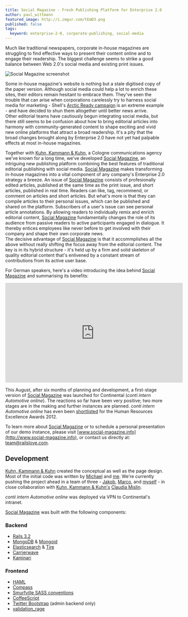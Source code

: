 ```yaml
---
title: Social Magazine - Fresh Publishing Platform for Enterprise 2.0
author: paul_wittmann
featured_image: http://i.imgur.com/tEmD3.png
published: false
tags:
  keyword: enterprise-2-0, corporate-publishing, social-media
---
```



Much like traditional newspapers, corporate in-house magazines are struggling to find effective ways to present their content online and to engage their readership. The biggest challenge seems to strike a good balance between Web 2.0's social media and existing print issues.

![Social Magazine screenshot](http://i.imgur.com/BvPrd.jpg)

Some in-house magazine's website is nothing but a stale digitised copy of the paper version. Although social media could help a lot to enrich these sites, their editors remain hesitant to embrace them. They've seen the trouble that can arise when corporations carelessly try to harness social media for marketing - Shell's [Arctic Ready campaign](http://arcticready.com/social/gallery) is an extreme example - and have decided to shun them altogether until better news arrive.<br>
Other editorial teams have cautiously begun integrating social media, but there still seems to be confusion about how to bring editorial articles into harmony with community-generated content to shape exciting and vivid new online platforms that attract a broad readership. It's a pity that the broad changes brought along by Enterprise 2.0 have not yet had palpable effects at most in-house magazines.

Together with [Kuhn, Kammann &amp; Kuhn](http://www.kkundk.de), a Cologne communications agency we've known for a long time, we've developed [Social Magazine](http://www.social-magazine.info), an intriguing new publishing platform combining the best features of traditional editorial publishing with social media. [Social Magazine](http://www.social-magazine.info) makes transforming in-house magazines into a vital component of any company's Enterprise 2.0 strategy a breeze.
An issue of [Social Magazine](http://www.social-magazine.info) consists of profesionally edited articles, published at the same time as the print issue, and short articles, published in real time. Readers can like, tag, recommend, or comment on articles and short articles. But what's more is that they can compile articles to their personal issues, which can be published and shared on the platform. Subscribers of a user's issue can see personal article annotations.
By allowing readers to individually remix and enrich editorial content, [Social Magazine](http://www.social-magazine.info) fundamentally changes the role of its audience from passive readers to active participants engaged in dialogue. It thereby entices employees like never before to get involved with their company and shape their own corporate news.<br>
The decisive advantage of [Social Magazine](http://www.social-magazine.info) is that it accommplishes all the above without really shifting the focus away from the editorial content. The key is in its hybrid structure - it's held up by a firm and solid skeleton of quality editorial content that's enlivened by a constant stream of contributions from its active user base.

For German speakers, here's a video introducing the idea behind [Social Magazine](http://www.social-magazine.info) and summarising its benefits:
<div style="text-align:center">
<iframe width="560" height="315" src="http://www.youtube.com/embed/1dzbhKD3x3E" frameborder="0" allowfullscreen></iframe>
</div>

This August, after six months of planning and development, a first-stage version of [Social Magazine](http://www.social-magazine.info) was launched for Continental (_conti intern Automotive online_). The reactions so far have been very positive; two more stages are in the making and further instances are planned. _conti intern Automotive online_ has even been [shortlisted](http://www.hr-excellence-awards.de/shortlist) for the Human Resources Excellence Awards 2012.

To learn more about [Social Magazine](http://www.social-magazine.info) or to schedule a personal presentation of our demo instance, please visit [www.social-magazine.info](http://www.social-magazine.info), or contact us directly at: [team@railslove.com](mailto:team@railslove.com).


Development
-----------

[Kuhn, Kammann &amp; Kuhn](http://www.kkundk.de) created the conceptual as well as the page design. Most of the initial code was written by [Michael](http://railslove.com/team/michael_bumann) and [me](http://railslove.com/team/paul_wittmann). We're currently pushing the project ahead in a team of three - [Jakob](http://www.railslove.com/team/jakob_hilden), [Marco](http://www.railslove.com/team/marco_schaden), and [myself](http://railslove.com/team/paul_wittmann) - in close collaboration with [Kuhn, Kammann &amp; Kuhn's](http://www.kkundk.de) [Claudia Mislin](http://www.kkundk.de/page/92-claudia-mislin).

_conti intern Automotive online_ was deployed via VPN to Continental's intranet.

[Social Magazine](http://www.social-magazine.info) was built with the following components:

### Backend
* [Rails 3.2](http://rubyonrails.org)
* [MongoDB](http://www.mongodb.org) &amp; [Mongoid](http://two.mongoid.org)
* [Elasticsearch](http://www.elasticsearch.org) &amp; [Tire](https://github.com/karmi/tire)
* [Carrierwave](https://github.com/jnicklas/carrierwave)
* [Kaminari](https://github.com/amatsuda/kaminari)

### Frontend
* [HAML](http://haml.info)
* [Compass](http://compass-style.org)
* [Smurfville SASS conventions](https://github.com/railslove/smurfville)
* [CoffeeScript](http://coffeescript.org)
* [Twitter Bootstrap](http://twitter.github.com/bootstrap) (admin backend only)
* [validation_rage](https://github.com/bumi/validation_rage)
